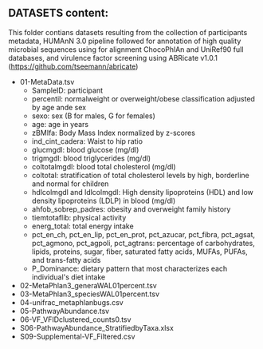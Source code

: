 ## DATASETS content: 

This folder contians datasets resulting from the collection of participants metadata, HUMAnN 3.0 pipeline followed for annotation of high quality microbial sequences using for alignment ChocoPhlAn and UniRef90 full databases, and virulence factor screening using ABRicate v1.0.1 (https://github.com/tseemann/abricate)
- 01-MetaData.tsv
  - SampleID: participant	
  - percentil: normalweight or overweight/obese classification adjusted by age ande sex	
  - sexo: sex (B for males, G for females)	
  - age: age in years	
  - zBMIfa: Body Mass Index normalized by z-scores	
  - ind_cint_cadera: Waist to hip ratio	
  - glucmgdl: blood glucose (mg/dl)	
  - trigmgdl: blood triglycerides (mg/dl)	
  - coltotalmgdl: blood total cholesterol (mg/dl)	
  - coltotal: stratification of total cholesterol levels by high, borderline and normal for children	
  - hdlcolmgdl and	ldlcolmgdl: High density lipoproteins (HDL) and low density lipoproteins (LDLP) in blood (mg/dl)	
  - ahfob_sobrep_padres: obesity and overweight family history	
  - tiemtotaflib: physical activity	
  - energ_total: total energy intake	
  - pct_en_ch,	pct_en_lip,	pct_en_prot,	pct_azucar,	pct_fibra,	pct_agsat,	pct_agmono,	pct_agpoli,	pct_agtrans: percentage of carbohydrates, lipids, proteins, sugar, fiber, saturated fatty acids, MUFAs, PUFAs, and trans-fatty acids
  - P_Dominance: dietary pattern that most characterizes each individual's diet intake
- 02-MetaPhlan3_generaWAL01percent.tsv
- 03-MetaPhlan3_speciesWAL01percent.tsv
- 04-unifrac_metaphlanbugs.csv
- 05-PathwayAbundance.tsv
- 06-VF_VFIDclustered_counts0.tsv
- S06-PathwayAbundance_StratifiedbyTaxa.xlsx
- S09-Supplemental-VF_Filtered.csv
